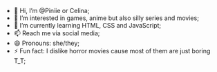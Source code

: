 - 👋 Hi, I’m @Piniie or Celina;
- 👀 I’m interested in games, anime but also silly series and movies;
- 🌱 I’m currently learning HTML, CSS and JavaScript;
- 📫 Reach me via social media;
- 😄 Pronouns: she/they;
- ⚡ Fun fact: I dislike horror movies cause most of them are just boring T_T;
